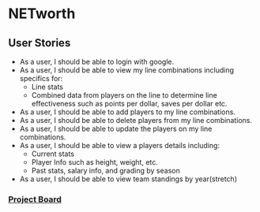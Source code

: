 # NETworth

## User Stories
- As a user, I should be able to login with google.
- As a user, I should be able to view my line combinations including specifics for:
  - Line stats
  - Combined data from players on the line to determine line effectiveness such as points per dollar, saves per dollar etc.
- As a user, I should be able to add players to my line combinations.
- As a user, I should be able to delete players from my line combinations.
- As a user, I should be able to update the players on my line combinations.
- As a user, I should be able to view a players details including:
  - Current stats
  - Player Info such as height, weight, etc.
  - Past stats, salary info, and grading by season
- As a user, I should be able to view team standings by year(stretch)

### [Project Board](https://github.com/dsitarek/hockey-battles/projects/1)
